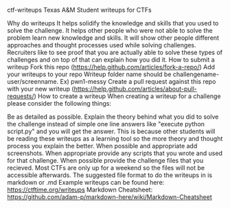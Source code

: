 ctf-writeups
Texas A&M Student writeups for CTFs

Why do writeups
It helps solidify the knowledge and skills that you used to solve the challenge.
It helps other people who were not able to solve the problem learn new knowledge and skills.
It will show other people different approaches and thought processes used while solving challenges.
Recruiters like to see proof that you are actually able to solve these types of challenges and on top of that can explain how you did it.
How to submit a writeup
Fork this repo (https://help.github.com/articles/fork-a-repo/)
Add your writeups to your repo
Writeup folder name should be challengename-user/screenname. Ex) pwn1-messy
Create a pull request against this repo with your new writeup (https://help.github.com/articles/about-pull-requests/)
How to create a writeup
When creating a writeup for a challenge please consider the following things:

Be as detailed as possible. Explain the theory behind what you did to solve the challenge instead of simple one line answers like "execute python script.py" and you will get the answer. This is because other students will be reading these writeups as a learning tool so the more theory and thought process you explain the better.
When possible and appropriate add screenshots.
When appropriate provide any scripts that you wrote and used for that challenge.
When possible provide the challenge files that you recieved. Most CTFs are only up for a weekend so the files will not be accessible afterwards.
The suggested file format to do the writeups in is markdown or .md
Example writeups can be found here: https://ctftime.org/writeups
Markdown Cheatsheet: https://github.com/adam-p/markdown-here/wiki/Markdown-Cheatsheet
